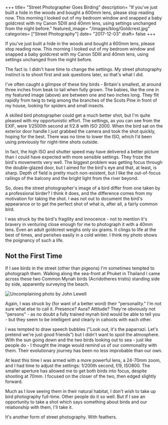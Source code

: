 +++
title= "Street Photographer Goes Birding"
description= "If you've just built a hide in the woods and bought a 600mm lens, please stop reading now. This morning I looked out of my bedroom window and snapped a baby goldcrest with my Canon 5DIII and 40mm lens, using settings unchanged from the night before."
featured_image= "/images/blog/Goldcrest.jpg"
categories= ["Street Photography"]
date= "2017-12-03"
draft= false
+++

If you've just built a hide in the woods and bought a 600mm lens, please stop reading now. This morning I looked out of my bedroom window and snapped a baby goldcrest with my Canon 5DIII and 40mm lens, using settings unchanged from the night before.

The fact is: I didn't have time to change the settings. My street photography instinct is to shoot first and ask questions later, so that's what I did.

I've often caught a glimpse of these tiny birds - Britain's smallest, at around three inches from beak to tail when fully grown. The babies, like the one in my featured image (above) are between one and two inches long. They flit rapidly from twig to twig among the branches of the Scots Pine in front of my house, looking for spiders and small insects.

A skilled bird photographer could get a much better shot, but I'm quite pleased with my opportunistic effort. The settings, as you can see from the EXIF, were 1/2500th second at f/2.8 with ISO 2000. When the bird sat on the exterior door handle I just grabbed the camera and took the shot quickly, hoping for the best. There was no time to lower the ISO, which I'd been using previously for night-time shots outside.

In fact, the high ISO and shutter speed may have delivered a better picture than I could have expected with more sensible settings. They froze the bird's movements very well. The biggest problem was getting focus through the double-glazed door, but I aimed for the bird's eye and that, at least, is sharp. Depth of field is pretty much non-existent, but I like the out-of-focus railings of the balcony and the bright light from the river beyond.

So, does the street photographer's image of a bird differ from one taken by a professional birder? I think it does, and the difference comes from my motivation for taking the shot. I was not out to document the bird's appearance or to get the perfect shot of what is, after all, a fairly common bird.

I was struck by the bird's fragility and innocence - not to mention it's bravery in venturing close enough for me to photograph it with a 40mm lens. Even an adult goldcrest weighs only six grams. It clings to life at the best of times, and perishes easily in a cold winter. I think my photo shows the poignancy of such a life.

## Not the First Time
  
If I see birds in the street (other than pigeons) I'm sometimes tempted to photograph them. Walking along the sea-front at Phuket in Thailand I came across these two Common Mynah birds (Acridotheres tristis) standing side by side, apparently surveying the beach.

<img class="lazyload" data-src="/images/blog/Uncomplaining.jpg" alt="Uncomplaining photo by John Lewell">

Again, I was struck by (for want of a better word) their "personality." I'm not sure what else to call it. Presence? Aura? Attitude? They're obviously not "persons" - as no doubt a fully trained mynah bird would be able to tell you - but they seem to be intelligent and clearly in cahoots with each other.

I was tempted to draw speech bubbles ("Look out, it's the paparrazi. Let's pretend we're just good friends") but I didn't want to spoil the atmosphere. With the sun going down and the two birds looking out to sea - just like people do - I thought the image would remind us of our commonality with them. Their evolutionary journey has been no less improbable than our own.

At least this time I was armed with a more powerful lens, a 24-70mm zoom, and I had time to adjust the settings: 1/200th second, f/9, ISO800. The smaller aperture has allowed me to get both birds into focus, despite shooting at 70mm. I focused on the closer of the two, then edged slightly forward.

Much as I love seeing them in their natural habitat, I don't wish to take up bird photography full-time. Other people do it so well. But if I see an opportunity to take a shot which says something about birds and our relationship with them, I'll take it.

It's another form of street photography. With feathers.
